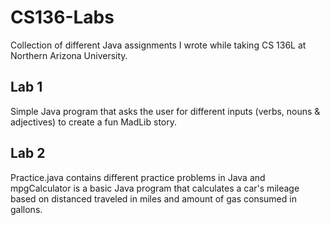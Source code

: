 # CS136-Labs
Collection of different Java assignments I wrote while taking CS 136L at Northern Arizona University.

## Lab 1
Simple Java program that asks the user for different inputs (verbs, nouns & adjectives) to create a fun MadLib story.

## Lab 2
Practice.java contains different practice problems in Java and mpgCalculator is a basic Java program that calculates a car's mileage based on distanced traveled in miles and amount of gas consumed in gallons.  
